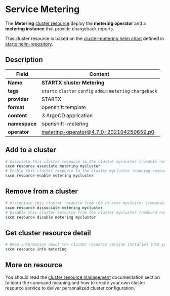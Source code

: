 # Service Metering

The **Metering** [cluster resource](../../4-cluster-resources) deploy the **metering operator** and a
**metering instance** that provide chargeback reports.

This cluster resource is based on the [cluster-metering helm chart](https://helm-repository.readthedocs.io/en/latest/charts/cluster-metering) defined in [startx helm-repository](https://helm-repository.readthedocs.io).

## Description

| Field         | Content                                                     |
| ------------- | ----------------------------------------------------------- |
| **Name**      | **STARTX cluster Metering**                                 |
| **tags**      | `startx` `cluster` `config` `admin` `metering` `chargeback` |
| **provider**  | STARTX                                                      |
| **format**    | openshift template                                          |
| **content**   | 3 ArgoCD application                                        |
| **namespace** | openshift-metering                                          |
| **operator**  | metering-operator@4.7.0-202104250659.p0                     |

## Add to a cluster

```bash
# Associate this cluster resource to the cluster mycluster (runable resource)
sxcm resource associate metering mycluster
# Enable this cluster resource to the cluster mycluster (running resource)
sxcm resource enable metering mycluster
```

## Remove from a cluster

```bash
# Dissociate this cluster resource from the cluster mycluster (removable resource)
sxcm resource dissociate metering mycluster
# Disable this cluster resource from the cluster mycluster (removed resource)
sxcm resource disable metering mycluster
```

## Get cluster resource detail

```bash
# Read information about the cluster resource version installed into your host (local)
sxcm resource info metering
```

## More on resource

You should read the [cluster resource management](../../4-cluster-resources) documentation section to learn the command
meaning and how to create your own cluster resource service to deliver personalized cluster configuration.
